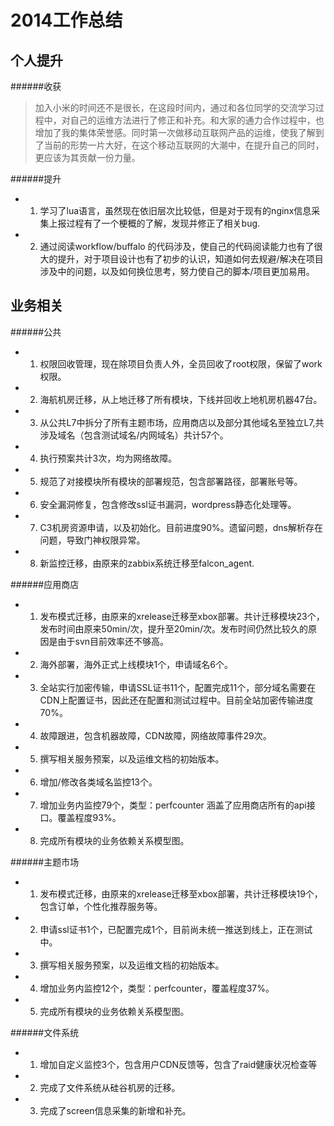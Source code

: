 2014工作总结
=

个人提升
-

######收获
> 加入小米的时间还不是很长，在这段时间内，通过和各位同学的交流学习过程中，对自己的运维方法进行了修正和补充。和大家的通力合作过程中，也增加了我的集体荣誉感。同时第一次做移动互联网产品的运维，使我了解到了当前的形势一片大好，在这个移动互联网的大潮中，在提升自己的同时，更应该为其贡献一份力量。

######提升
- 1. 学习了lua语言，虽然现在依旧层次比较低，但是对于现有的nginx信息采集上报过程有了一个梗概的了解，发现并修正了相关bug.
- 2. 通过阅读workflow/buffalo 的代码涉及，使自己的代码阅读能力也有了很大的提升，对于项目设计也有了初步的认识，知道如何去规避/解决在项目涉及中的问题，以及如何换位思考，努力使自己的脚本/项目更加易用。

业务相关
-

######公共
- 1. 权限回收管理，现在除项目负责人外，全员回收了root权限，保留了work权限。
- 2. 海航机房迁移，从上地迁移了所有模块，下线并回收上地机房机器47台。
- 3. 从公共L7中拆分了所有主题市场，应用商店以及部分其他域名至独立L7,共涉及域名（包含测试域名/内网域名）共计57个。
- 4. 执行预案共计3次，均为网络故障。
- 5. 规范了对接模块所有模块的部署规范，包含部署路径，部署账号等。
- 6. 安全漏洞修复，包含修改ssl证书漏洞，wordpress静态化处理等。
- 7. C3机房资源申请，以及初始化。目前进度90%。遗留问题，dns解析存在问题，导致门神权限异常。
- 8. 新监控迁移，由原来的zabbix系统迁移至falcon_agent.

######应用商店
- 1. 发布模式迁移，由原来的xrelease迁移至xbox部署。共计迁移模块23个，发布时间由原来50min/次，提升至20min/次。发布时间仍然比较久的原因是由于svn目前效率还不够高。
- 2. 海外部署，海外正式上线模块1个，申请域名6个。
- 3. 全站实行加密传输，申请SSL证书11个，配置完成11个，部分域名需要在CDN上配置证书，因此还在配置和测试过程中。目前全站加密传输进度70%。
- 4. 故障跟进，包含机器故障，CDN故障，网络故障事件29次。
- 5. 撰写相关服务预案，以及运维文档的初始版本。
- 6. 增加/修改各类域名监控13个。
- 7. 增加业务内监控79个，类型：perfcounter 涵盖了应用商店所有的api接口。覆盖程度93%。
- 8. 完成所有模块的业务依赖关系模型图。

######主题市场
- 1. 发布模式迁移，由原来的xrelease迁移至xbox部署，共计迁移模块19个，包含订单，个性化推荐服务等。
- 2. 申请ssl证书1个，已配置完成1个，目前尚未统一推送到线上，正在测试中。
- 3. 撰写相关服务预案，以及运维文档的初始版本。
- 4. 增加业务内监控12个，类型：perfcounter，覆盖程度37%。
- 5. 完成所有模块的业务依赖关系模型图。

######文件系统
- 1. 增加自定义监控3个，包含用户CDN反馈等，包含了raid健康状况检查等
- 2. 完成了文件系统从硅谷机房的迁移。
- 3. 完成了screen信息采集的新增和补充。
